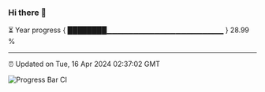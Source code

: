 ### Hi there 👋

⏳ Year progress { ████████▁▁▁▁▁▁▁▁▁▁▁▁▁▁▁▁▁▁▁▁▁▁ } 28.99 %

---

⏰ Updated on Tue, 16 Apr 2024 02:37:02 GMT

![Progress Bar CI](https://github.com/IshwaranRudhara/GIT-ACTION/workflows/Progress%20Bar%20CI/badge.svg)
